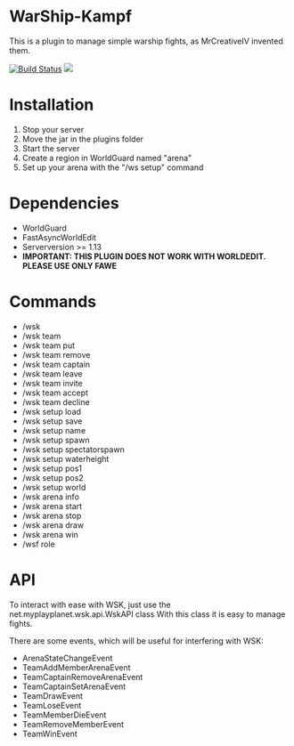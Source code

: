 # WarShip-Kampf
This is a plugin to manage simple warship fights, as MrCreativeIV invented them. 

[![Build Status](https://travis-ci.org/Butzlabben/warship-kampf.svg?branch=master)](https://travis-ci.org/Butzlabben/warship-kampf) [![](https://jitpack.io/v/Butzlabben/warship-kampf.svg)](https://jitpack.io/#Butzlabben/warship-kampf)


# Installation
1. Stop your server
2. Move the jar in the plugins folder
3. Start the server
4. Create a region in WorldGuard named "arena"
5. Set up your arena with the "/ws setup" command

# Dependencies
- WorldGuard
- FastAsyncWorldEdit
- Serverversion >= 1.13
- **IMPORTANT: THIS PLUGIN DOES NOT WORK WITH WORLDEDIT. PLEASE USE ONLY FAWE** 

# Commands
- /wsk
- /wsk team
- /wsk team put
- /wsk team remove
- /wsk team captain
- /wsk team leave
- /wsk team invite
- /wsk team accept
- /wsk team decline
- /wsk setup load
- /wsk setup save
- /wsk setup name
- /wsk setup spawn
- /wsk setup spectatorspawn
- /wsk setup waterheight
- /wsk setup pos1
- /wsk setup pos2
- /wsk setup world
- /wsk arena info
- /wsk arena start
- /wsk arena stop
- /wsk arena draw
- /wsk arena win
- /wsf role

# API
To interact with ease with WSK, just use the net.myplayplanet.wsk.api.WskAPI class
With this class it is easy to manage fights.

There are some events, which will be useful for interfering with WSK:
- ArenaStateChangeEvent
- TeamAddMemberArenaEvent
- TeamCaptainRemoveArenaEvent
- TeamCaptainSetArenaEvent
- TeamDrawEvent
- TeamLoseEvent
- TeamMemberDieEvent
- TeamRemoveMemberEvent
- TeamWinEvent

